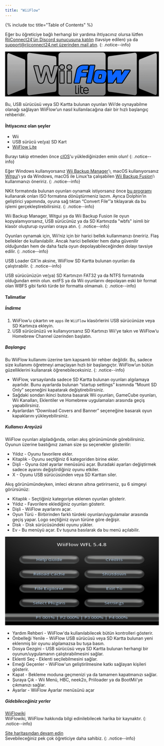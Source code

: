 ```yaml
---
title: "WiiFlow"
---
```


{% include toc title="Table of Contents" %}

Eğer bu öğreticiye bağlı herhangi bir yardıma ihtiyacınız olursa lütfen [RiiConnect24’ün Discord sunucusuna katılın](https://discord.gg/rc24) (tavsiye edilen) ya da [support@riiconnect24.net üzerinden mail atın](mailto:support@riiconnect24.net).
{: .notice--info}

![WiiFlow](/images/wiiflowlogo.png)

Bu, USB sürücüsü veya SD Kartta bulunan oyunları Wii’de oynayabilme olanağı sağlayan WiiFlow’un nasıl kullanılacağına dair bir hızlı başlangıç rehberidir.

#### İhtiyacınız olan şeyler

* Wii
* USB sürücü ve(ya) SD Kart
* [WiiFlow Lite](https://hbb1.oscwii.org/hbb/wiiflow/wiiflow.zip)

Burayı takip etmeden önce [cIOS](/cios)‘u yüklediğinizden emin olun!
{: .notice--info}

Eğer Windows kullanıyorsanız [Wii Backup Manager](/wiibackupmanager)’ı, macOS kullanıyorsanız [Witgui](https://desairem.com/wordpress/category/witgui-download/)‘ı ya da Windows, macOS ile Linux’ta çalışabilen [Wii Backup Fusion](https://github.com/larsenv/Wii-Backup-Fusion)‘ı kullanmanızı öneririz.
{: .notice--info}

NKit formatında bulunan oyunları oynamak istiyorsanız önce [bu programı](https://gbatemp.net/download/nkit.36157/) kullanarak onları ISO formatına dönüştürmeniz lazım. Ayrıca Dolphin’in geliştirici yapımında, oyuna sağ tıktan “Convert File”’a tıklayarak da bu işlemi gerçekleştirebilirsiniz.
{: .notice--info}

Wii Backup Manager, Witgui ya da Wii Backup Fusion ile oyun kopyalamıyorsanız, USB sürücünüz ya da SD Kartınızda "wbfs" isimli bir klasör oluşturup oyunları oraya atın.
{: .notice--info}

Oyunları oynamak için, Wii’niz için bir harici bellek kullanmanızı öneririz. Flaş bellekler de kullanılabilir. Ancak harici bellekler hem daha güvenilir olduğundan hem de daha fazla oyun depolayabileceğinden dolayı tavsiye edilir.
{: .notice--info}

USB Loader GX’in aksine, WiiFlow SD Kartta bulunan oyunları da çalıştırabilir.
{: .notice--info}

USB sürücünüzün ve(ya) SD Kartınızın FAT32 ya da NTFS formatında olduğundan emin olun. extFS ya da Wii oyunlarını depolayan eski bir format olan WBFS gibi farklı türde bir formatta olmamalı.
{: .notice--info}

#### Talimatlar

##### İndirme

1. WiiFlow’u çıkartın ve `apps` ile `WiiFlow` klasörlerini USB sürücünüze veya SD Kartınıza ekleyin.
2. USB sürücünüzü ve kullanıyorsanız SD Kartınızı Wii’ye takın ve WiiFlow’u Homebrew Channel üzerinden başlatın.

##### Başlangıç

Bu WiiFlow kullanımı üzerine tam kapsamlı bir rehber değildir. Bu, sadece size kullanımı öğretmeyi amaçlayan hızlı bir başlangıçtır. WiiFlow’un bütün güzelliklerini kullanarak öğrenebileceksiniz.
{: .notice--info}

* WiiFlow, varsayılanda sadece SD Kartta bulunan oyunları algılamaya ayarlıdır. Bunu ayarlarda bulunan “startup settings” kısmında “Mount SD Only” seçeneğini kapatarak değiştirebilirsiniz.
* Sağdaki sondan ikinci butona basarak Wii oyunları, GameCube oyunları, Wii Kanalları, Eklentiler ve Homebrew uygulamaları arasında geçiş yapabilirsiniz.
* Ayarlardan “Download Covers and Banner” seçeneğine basarak oyun kapaklarını yükleyebilirsiniz.

##### Kullanıcı Arayüzü

WiiFlow oyunları algıladığında, onları akış görünümünde görebilirsiniz. Oyunun üzerine bastığınız zaman size şu seçenekler gösterilir:

* Yıldız - Oyunu favorilere ekler.
* Kitaplık - Oyunu seçtiğiniz 6 kategoriden birine ekler.
* Dişli - Oyuna özel ayarlar menüsünü açar. Buradaki ayarları değiştirmek sadece ayarını değiştirdiğiniz oyunu etkiler.
* X - Oyunu USB sürücüsünden veya SD Karttan siler.

Akış görünümündeyken, imleci ekranın altına getirirseniz, şu 6 simgeyi görürsünüz:

* Kitaplık - Seçtiğiniz kategoriye eklenen oyunları gösterir.
* Yıldız - Favorilere eklediğiniz oyunları gösterir.
* Dişli - WiiFlow ayarlarını açar.
* Oyun Türü - Birbirinden farklı türdeki oyunları/uygulamalar arasında geçiş yapar. Logo seçtiğiniz oyun türüne göre değişir.
* Disk - Disk sürücüsündeki oyunu yükler.
* Ev - Bu menüyü açar. Ev tuşuna basılarak da bu menü açılabilir.

![WF_menu](images/WFmenu.png)

* Yardım Rehberi - WiiFlow'da kullanılabilecek bütün kontrolleri gösterir.
* Önbelleği Yenile - WiiFlow USB sürücüsü veya SD Kartta bulunan yeni eklenmiş bir oyunu algılamazsa bu tuşa basın.
* Dosya Gezgini - USB sürücüsü veya SD Kartta bulunan herhangi bir oyunun/uygulamanın çalıştırabilmesini sağlar.
* Eklenti Seç - Eklenti seçilebilmesini sağlar.
* Emeği Geçenler - WiiFlow'un geliştirilmesine katkı sağlayan kişileri gösterir.
* Kapat - Bekleme moduna geçmenizi ya da tamamen kapatmanızı sağlar.
* Şuraya Çık - Wii Menü, HBC, neek2o, Priiloader ya da BootMii'ye çıkmanızı sağlar.
* Ayarlar - WiiFlow Ayarlar menüsünü açar

##### Gidebileceğiniz yerler

[WiiFlowiki](https://sites.google.com/site/WiiFlowiki4/)<br> WiiFlowiki, WiiFlow hakkında bilgi edinilebilecek harika bir kaynaktır.
{: .notice--info}

[Site haritasından devam edin](site-navigation)<br> Sevebileceğiniz pek çok öğreticiye daha sahibiz.
{: .notice--info}
